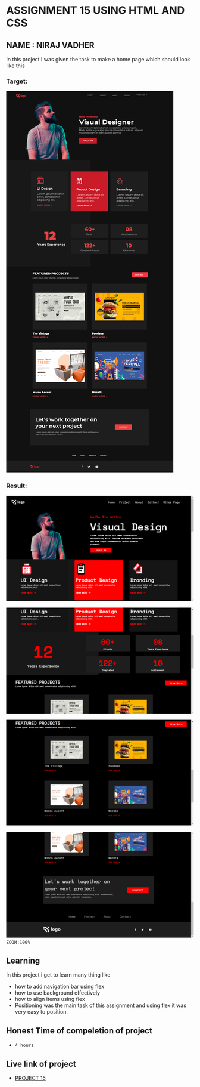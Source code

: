 # ASSIGNMENT 15 USING HTML AND CSS

## NAME : NIRAJ VADHER 

In this project I was given the task to make a home page which should look like this

### Target:
![target](15.png)

### Result:
![result](result1.png)

![result](result2.png)

![result](result3.png)

![result](result4.png)
`ZOOM:100%`
## Learning
In this project i get to learn many thing like
- how to add navigation bar using flex
- how to use background effectively
- how to align items using flex
- Positioning was the main task of this assignment and using flex it was very easy to position.
## Honest Time of compeletion of project
- `4 hours`

## Live link of project
 - [PROJECT 15](https://tempproject15.netlify.app/)